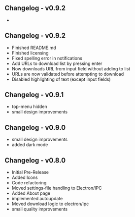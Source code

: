## Changelog - v0.9.2

- 


## Changelog - v0.9.2

- Finished README.md
- Finished licensing
- Fixed spelling error in notifications
- Add URLs to download list by pressing enter
- Now downloads URL from input field without adding to list
- URLs are now validated before attempting to download
- Disabled highlighting of text (except input fields)

## Changelog - v0.9.1

- top-menu hidden
- small design improvements


## Changelog - v0.9.0

- small design improvements
- added dark mode


## Changelog - v0.8.0

- Initial Pre-Release
- Added Icons
- Code refactoring
- Moved settings-file handling to Electron/IPC
- Added About page
- implemented autoupdate
- Moved download logic to electron/ipc
- small quality improvements